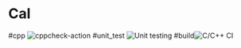 # Cal

#cpp ![cppcheck-action](https://github.com/PS99002489/Cal/workflows/cppcheck-action/badge.svg)
#unit_test ![Unit testing](https://github.com/PS99002489/Cal/workflows/Unit%20testing/badge.svg)
#build![C/C++ CI](https://github.com/PS99002489/Cal/workflows/C/C++%20CI/badge.svg)
